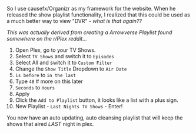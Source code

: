So I use causefx/Organizr as my framework for the website. When he released the show playlist functionality,
I realized that this could be used as a much better way to view "DVR" - *what is that again??* 

*This was actually derived from creating a Arrowverse Playlist found somewhere on the r/Plex reddit...*

1. Open Plex, go to your TV Shows.
2. Select `TV Shows` and switch it to `Episodes`
3. Select All and switch it to `Custom Filter`
4. Change the `Show Title` Dropdown to `Air Date`
5. `is before` to `in the last`
6. Type `48` # more on this later
7. `Seconds` to `Hours`
8. Apply
9. Click the `Add to Playlist` button, it looks like a list with a plus sign.
10. New Playlist - `Last Nights TV Shows` - Enter!

You now have an auto updating, auto cleansing playlist that will keep the shows that aired *LAST* night in plex.


